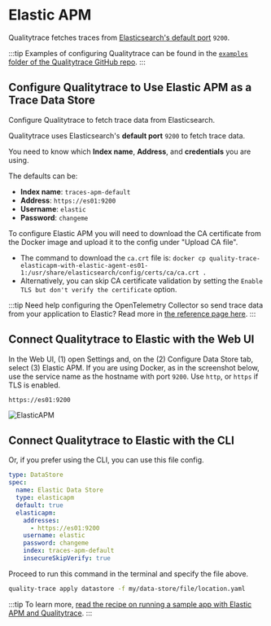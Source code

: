 # Elastic APM

Qualitytrace fetches traces from [Elasticsearch's default port](https://discuss.elastic.co/t/what-are-ports-9200-and-9300-used-for/238578) `9200`.

:::tip
Examples of configuring Qualitytrace can be found in the [`examples` folder of the Qualitytrace GitHub repo](https://github.com/intelops/quality-trace/tree/main/examples).
:::

## Configure Qualitytrace to Use Elastic APM as a Trace Data Store

Configure Qualitytrace to fetch trace data from Elasticsearch.

Qualitytrace uses Elasticsearch's **default port** `9200` to fetch trace data.

You need to know which **Index name**, **Address**, and **credentials** you are using.

The defaults can be:

- **Index name**: `traces-apm-default`
- **Address**: `https://es01:9200`
- **Username**: `elastic`
- **Password**: `changeme`

To configure Elastic APM you will need to download the CA certificate from the Docker image and upload it to the config under "Upload CA file".

- The command to download the `ca.crt` file is:
  `docker cp quality-trace-elasticapm-with-elastic-agent-es01-1:/usr/share/elasticsearch/config/certs/ca/ca.crt .`
- Alternatively, you can skip CA certificate validation by setting the `Enable TLS but don't verify the certificate` option.

:::tip
Need help configuring the OpenTelemetry Collector so send trace data from your application to Elastic? Read more in [the reference page here](../opentelemetry-collector-configuration-file-reference).
:::

## Connect Qualitytrace to Elastic with the Web UI

In the Web UI, (1) open Settings and, on the (2) Configure Data Store tab, select (3) Elastic APM. If you are using Docker, as in the screenshot below, use the service name as the hostname with port `9200`. Use `http`, or `https` if TLS is enabled.

```
https://es01:9200
```

![ElasticAPM](../img/ElasticAPM-settings.png)

<!---![](https://res.cloudinary.com/djwdcmwdz/image/upload/v1674566041/Blogposts/Docs/screely-1674566018046_ci0st9.png)-->

## Connect Qualitytrace to Elastic with the CLI

Or, if you prefer using the CLI, you can use this file config.

```yaml
type: DataStore
spec:
  name: Elastic Data Store
  type: elasticapm
  default: true
  elasticapm:
    addresses:
      - https://es01:9200
    username: elastic
    password: changeme
    index: traces-apm-default
    insecureSkipVerify: true
```

Proceed to run this command in the terminal and specify the file above.

```bash
quality-trace apply datastore -f my/data-store/file/location.yaml
```

:::tip
To learn more, [read the recipe on running a sample app with Elastic APM and Qualitytrace](../../examples-tutorials/recipes/running-quality-trace-with-elasticapm.md).
:::
